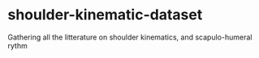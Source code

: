 # shoulder-kinematic-dataset
Gathering all the litterature on shoulder kinematics, and scapulo-humeral rythm
